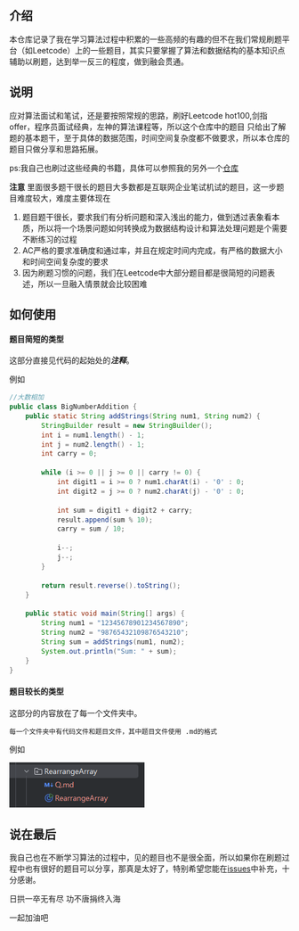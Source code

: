 ## 介绍

本仓库记录了我在学习算法过程中积累的一些高频的有趣的但不在我们常规刷题平台（如Leetcode）上的一些题目，其实只要掌握了算法和数据结构的基本知识点
辅助以刷题，达到举一反三的程度，做到融会贯通。


## 说明

应对算法面试和笔试，还是要按照常规的思路，刷好Leetcode hot100,剑指offer，程序员面试经典，左神的算法课程等，所以这个仓库中的题目
只给出了解题的基本题干，至于具体的数据范围，时间空间复杂度都不做要求，所以本仓库的题目只做分享和思路拓展。


ps:我自己也刷过这些经典的书籍，具体可以参照我的另外一个[仓库](https://github.com/iukkeopaa/JavaFromZeroToHero/tree/main/Algorithm)

**注意** 里面很多题干很长的题目大多数都是互联网企业笔试机试的题目，这一步题目难度较大，难度主要体现在

1. 题目题干很长，要求我们有分析问题和深入浅出的能力，做到透过表象看本质，所以将一个场景问题如何转换成为数据结构设计和算法处理问题是个需要不断练习的过程
2. AC严格的要求准确度和通过率，并且在规定时间内完成，有严格的数据大小和时间空间复杂度的要求
3. 因为刷题习惯的问题，我们在Leetcode中大部分题目都是很简短的问题表述，所以一旦融入情景就会比较困难


## 如何使用


#### 题目简短的类型 

这部分直接见代码的起始处的***注释***。

例如

```java
//大数相加    
public class BigNumberAddition {
    public static String addStrings(String num1, String num2) {
        StringBuilder result = new StringBuilder();
        int i = num1.length() - 1;
        int j = num2.length() - 1;
        int carry = 0;

        while (i >= 0 || j >= 0 || carry != 0) {
            int digit1 = i >= 0 ? num1.charAt(i) - '0' : 0;
            int digit2 = j >= 0 ? num2.charAt(j) - '0' : 0;

            int sum = digit1 + digit2 + carry;
            result.append(sum % 10);
            carry = sum / 10;

            i--;
            j--;
        }

        return result.reverse().toString();
    }

    public static void main(String[] args) {
        String num1 = "12345678901234567890";
        String num2 = "98765432109876543210";
        String sum = addStrings(num1, num2);
        System.out.println("Sum: " + sum);
    }
}    
```


#### 题目较长的类型

这部分的内容放在了每一个文件夹中。

```text
每一个文件夹中有代码文件和题目文件，其中题目文件使用 .md的格式
```

例如

![img.png](img.png)


## 说在最后

我自己也在不断学习算法的过程中，见的题目也不是很全面，所以如果你在刷题过程中也有很好的题目可以分享，那真是太好了，特别希望您能在[issues](https://github.com/iukkeopaa/CodeTopSummary/issues)中补充，十分感谢。

日拱一卒无有尽 功不唐捐终入海

一起加油吧




